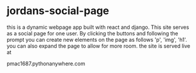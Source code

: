 # jordans-social-page
this is a dynamic webpage app built with react and django. This site serves as a social page 
for one user. By clicking the buttons and following the prompt you can create new elements
on the page as follows 'p', 'img', 'h1'. you can also expand the page to allow for more room.
the site is served live at

<link src='pmac1687.pythonanywhere.com'>pmac1687.pythonanywhere.com</link>
